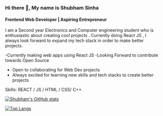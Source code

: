 ### Hi there 👋, My name is Shubham Sinha
#### Frontend Web Developer | Aspiring Entrepreneur
I am a Second year Electronics and Computer engineering student who is enthusiastic about creating cool projects . Currently doing React JS , I always look forward to expand my tech stack in order to make better projects.

-Currently making web apps using React JS
-Looking Forward to contribute towards Open Source
- Open to collaborating for Web Dev projects
- Always excited for learning new skills and tech stacks to create better projects

Skills: REACT / JS / HTML / CSS/ C++

<!-- stats -->
[![Shubham's GitHub stats](https://github-readme-stats.vercel.app/api?username=IamSinha27)](https://github.com/anuraghazra/github-readme-stats)

[![Top Langs](https://github-readme-stats.vercel.app/api/top-langs/?username=IamSinha27)](https://github.com/IamSinha27s)
